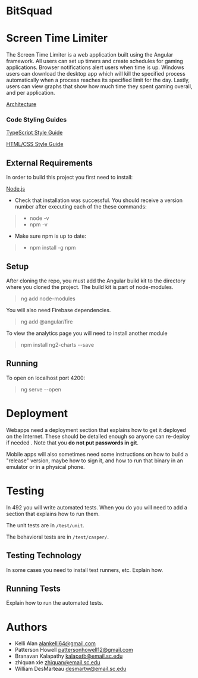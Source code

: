 # BitSquad
# Screen Time Limiter

The Screen Time Limiter is a web application built using the Angular framework. All users can set up timers and create schedules for gaming applications. Browser notifications alert users when time is up. Windows users can download the desktop app which will kill the specified process automatically when a process reaches its specified limit for the day. Lastly, users can view graphs that show how much time they spent gaming overall, and per application.

[Architecture](https://github.com/SCCapstone/BitSquad/wiki/Architecture)

### Code Styling Guides
[TypeScript Style Guide](https://google.github.io/styleguide/tsguide.html)

[HTML/CSS Style Guide](https://google.github.io/styleguide/htmlcssguide.html)



## External Requirements

In order to build this project you first need to install:

[Node.js](https://nodejs.org/en/download)

* Check that installation was successful. You should receive a version number after executing each of the these commands:
>* node -v
>* npm -v

* Make sure npm is up to date:
>* npm install -g npm




## Setup

After cloning the repo, you must add the Angular build kit to the directory where you cloned the project. The build kit is part of node-modules.

>ng add node-modules

You will also need Firebase dependencies.

>ng add @angular/fire

To view the analytics page you will need to install another module

>npm install ng2-charts --save

## Running
To open on localhost port 4200:

>ng serve --open

# Deployment

Webapps need a deployment section that explains how to get it deployed on the
Internet. These should be detailed enough so anyone can re-deploy if needed
. Note that you **do not put passwords in git**.

Mobile apps will also sometimes need some instructions on how to build a
"release" version, maybe how to sign it, and how to run that binary in an
emulator or in a physical phone.

# Testing

In 492 you will write automated tests. When you do you will need to add a
section that explains how to run them.

The unit tests are in `/test/unit`.

The behavioral tests are in `/test/casper/`.

## Testing Technology

In some cases you need to install test runners, etc. Explain how.

## Running Tests

Explain how to run the automated tests.

# Authors

* Kelli Alan alankelli64@gmail.com
* Patterson Howell pattersonhowell12@gmail.com
* Branavan Kalapathy kalapatb@email.sc.edu
* zhiquan xie zhiquan@email.sc.edu
* William DesMarteau desmartw@email.sc.edu
